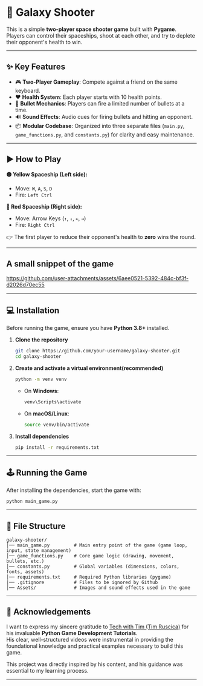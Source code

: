# 🚀 Galaxy Shooter

This is a simple **two-player space shooter game** built with **Pygame**.  
Players can control their spaceships, shoot at each other, and try to deplete their opponent's health to win.

---

## ✨ Key Features

- 🎮 **Two-Player Gameplay**: Compete against a friend on the same keyboard.  
- ❤️ **Health System**: Each player starts with 10 health points.  
- 🔫 **Bullet Mechanics**: Players can fire a limited number of bullets at a time.  
- 🔊 **Sound Effects**: Audio cues for firing bullets and hitting an opponent.  
- 📦 **Modular Codebase**: Organized into three separate files (`main.py`, `game_functions.py`, and `constants.py`) for clarity and easy maintenance.  

---

## ▶️ How to Play

**🟡 Yellow Spaceship (Left side):**
- Move: `W`, `A`, `S`, `D`  
- Fire: `Left Ctrl`  

**🔴 Red Spaceship (Right side):**
- Move: Arrow Keys (`↑`, `↓`, `←`, `→`)  
- Fire: `Right Ctrl`  

👉 The first player to reduce their opponent's health to **zero** wins the round.

---
## A small snippet of the game

https://github.com/user-attachments/assets/6aee0521-5392-484c-bf3f-d2026d70ec55

---

## 💻 Installation

Before running the game, ensure you have **Python 3.8+** installed.

1. **Clone the repository**
   ```bash
   git clone https://github.com/your-username/galaxy-shooter.git
   cd galaxy-shooter


2. **Create and activate a virtual environment(recommended)**

   ```bash
   python -m venv venv
   ```

   * On **Windows**:

     ```bash
     venv\Scripts\activate
     ```
   * On **macOS/Linux**:

     ```bash
     source venv/bin/activate
     ```

3. **Install dependencies**

   ```bash
   pip install -r requirements.txt   

---

## 🕹️ Running the Game

After installing the dependencies, start the game with:

```bash
python main_game.py
```

---

## 📁 File Structure

```
galaxy-shooter/
│── main_game.py         # Main entry point of the game (game loop, input, state management)
│── game_functions.py    # Core game logic (drawing, movement, bullets, etc.)
│── constants.py         # Global variables (dimensions, colors, fonts, assets)
│── requirements.txt     # Required Python libraries (pygame)
|── .gitignore           # Files to be ignored by Github
│── Assets/              # Images and sound effects used in the game
```

---

## 🙏 Acknowledgements

I want to express my sincere gratitude to [Tech with Tim (Tim Ruscica)](https://github.com/techwithtim) for his invaluable **Python Game Development Tutorials**.  
His clear, well-structured videos were instrumental in providing the foundational knowledge and practical examples necessary to build this game.  

This project was directly inspired by his content, and his guidance was essential to my learning process.

---


